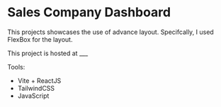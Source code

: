 # Sales Company Dashboard

This projects showcases the use of advance layout. Specifcally, I used FlexBox for the layout.

This project is hosted at \_\_\_

Tools:

- Vite + ReactJS
- TailwindCSS
- JavaScript
